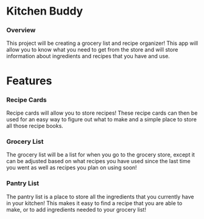 # Kitchen Buddy

### Overview
This project will be creating a grocery list and recipe organizer! This app will allow you to know what you need to get from the store and will store information about ingredients and recipes that you have and use. 

# Features

### Recipe Cards
Recipe cards will allow you to store recipes! These recipe cards can then be used for an easy way to figure out what to make and a simple place to store all those recipe books.

### Grocery List
The grocery list will be a list for when you go to the grocery store, except it can be adjusted based on what recipes you have used since the last time you went as well as recipes you plan on using soon!

### Pantry List
The pantry list is a place to store all the ingredients that you currently have in your kitchen! This makes it easy to find a recipe that you are able to make, or to add ingredients needed to your grocery list!
